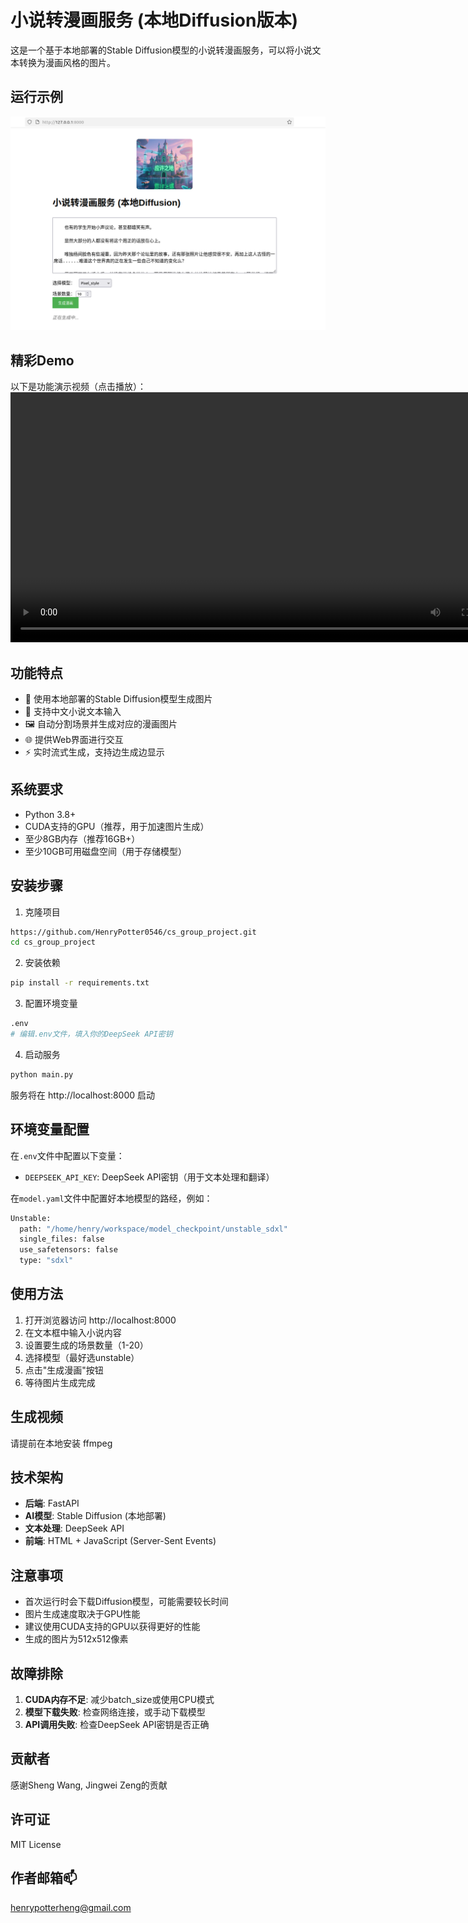 # 小说转漫画服务 (本地Diffusion版本)

这是一个基于本地部署的Stable Diffusion模型的小说转漫画服务，可以将小说文本转换为漫画风格的图片。
## 运行示例

![运行示例](screenshots/example_one.png)

## 精彩Demo
以下是功能演示视频（点击播放）：
<video src="https://raw.githubusercontent.com/HenryPotter0546/Fantastic_Storyboard/main/screenshots/example_video.mp4" width="800" controls>
你的浏览器不支持视频播放，请点击链接查看：[https://raw.githubusercontent.com/HenryPotter0546/Fantastic_Storyboard/main/screenshots/example_video.mp4]
</video>

## 功能特点

- 🎨 使用本地部署的Stable Diffusion模型生成图片
- 📖 支持中文小说文本输入
- 🖼️ 自动分割场景并生成对应的漫画图片
- 🌐 提供Web界面进行交互
- ⚡ 实时流式生成，支持边生成边显示

## 系统要求

- Python 3.8+
- CUDA支持的GPU（推荐，用于加速图片生成）
- 至少8GB内存（推荐16GB+）
- 至少10GB可用磁盘空间（用于存储模型）

## 安装步骤

1. 克隆项目
```bash
https://github.com/HenryPotter0546/cs_group_project.git
cd cs_group_project
```

2. 安装依赖
```bash
pip install -r requirements.txt
```

3. 配置环境变量
```bash
.env
# 编辑.env文件，填入你的DeepSeek API密钥
```

4. 启动服务
```bash
python main.py
```

服务将在 http://localhost:8000 启动

## 环境变量配置

在`.env`文件中配置以下变量：

- `DEEPSEEK_API_KEY`: DeepSeek API密钥（用于文本处理和翻译）


在`model.yaml`文件中配置好本地模型的路经，例如：
```bash
Unstable:
  path: "/home/henry/workspace/model_checkpoint/unstable_sdxl"
  single_files: false
  use_safetensors: false
  type: "sdxl"
```
## 使用方法

1. 打开浏览器访问 http://localhost:8000
2. 在文本框中输入小说内容
3. 设置要生成的场景数量（1-20）
4. 选择模型（最好选unstable）
5. 点击"生成漫画"按钮
6. 等待图片生成完成



## 生成视频
请提前在本地安装 ffmpeg

## 技术架构

- **后端**: FastAPI
- **AI模型**: Stable Diffusion (本地部署)
- **文本处理**: DeepSeek API
- **前端**: HTML + JavaScript (Server-Sent Events)

## 注意事项

- 首次运行时会下载Diffusion模型，可能需要较长时间
- 图片生成速度取决于GPU性能
- 建议使用CUDA支持的GPU以获得更好的性能
- 生成的图片为512x512像素

## 故障排除

1. **CUDA内存不足**: 减少batch_size或使用CPU模式
2. **模型下载失败**: 检查网络连接，或手动下载模型
3. **API调用失败**: 检查DeepSeek API密钥是否正确

## 贡献者

感谢Sheng Wang, Jingwei Zeng的贡献

## 许可证
MIT License

## 作者邮箱📫
henrypotterheng@gmail.com
